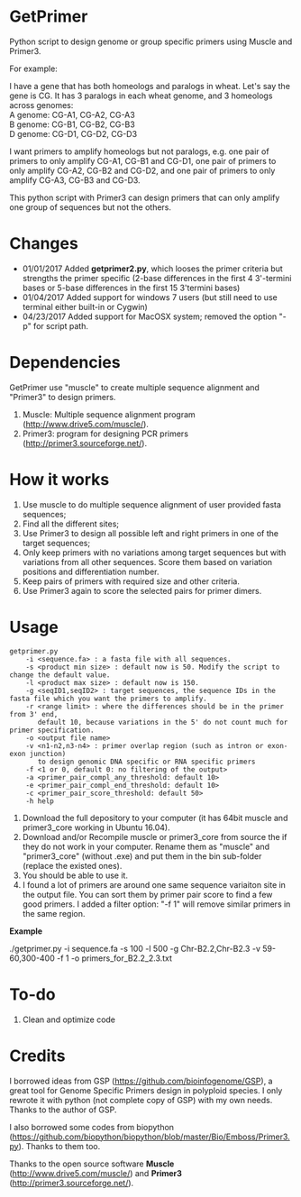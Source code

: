 # GetPrimer
Python script to design genome or group specific primers using Muscle and Primer3.

For example:

I have a gene that has both homeologs and paralogs in wheat. Let's say the gene is CG. It has 3 paralogs in each wheat genome, and 3 homeologs across genomes:  
A genome: CG-A1, CG-A2, CG-A3  
B genome: CG-B1, CG-B2, CG-B3  
D genome: CG-D1, CG-D2, CG-D3

I want primers to amplify homeologs but not paralogs, e.g. one pair of primers to only amplify CG-A1, CG-B1 and CG-D1, one pair of primers to only amplify CG-A2, CG-B2 and CG-D2, and one pair of primers to only amplify CG-A3, CG-B3 and CG-D3.

This python script with Primer3 can design primers that can only amplify one group of sequences but not the others.

# Changes
- 01/01/2017 Added **getprimer2.py**, which looses the primer criteria but strengths the primer specific (2-base differences in the first 4 3'-termini bases or 5-base differences in the first 15 3'termini bases)
- 01/04/2017 Added support for windows 7 users (but still need to use terminal either built-in or Cygwin)
- 04/23/2017 Added support for MacOSX system; removed the option "-p" for script path.

# Dependencies

GetPrimer use "muscle" to create multiple sequence alignment and "Primer3" to design primers.

1. Muscle: Multiple sequence alignment program (http://www.drive5.com/muscle/).
2. Primer3: program for designing PCR primers (http://primer3.sourceforge.net/).

# How it works
1. Use muscle to do multiple sequence alignment of user provided fasta sequences;
2. Find all the different sites;
3. Use Primer3 to design all possible left and right primers in one of the target sequences;
4. Only keep primers with no variations among target sequences but with variations from all other sequences. Score them based on variation positions and differentiation number.
5. Keep pairs of primers with required size and other criteria.
6. Use Primer3 again to score the selected pairs for primer dimers.

# Usage
```
getprimer.py
	-i <sequence.fa> : a fasta file with all sequences.
	-s <product min size> : default now is 50. Modify the script to change the default value.
	-l <product max size> : default now is 150.
	-g <seqID1,seqID2> : target sequences, the sequence IDs in the fasta file which you want the primers to amplify.
	-r <range limit> : where the differences should be in the primer from 3' end, 
	   default 10, because variations in the 5' do not count much for primer specification.
	-o <output file name>
	-v <n1-n2,n3-n4> : primer overlap region (such as intron or exon-exon junction)
	   to design genomic DNA specific or RNA specific primers
	-f <1 or 0, default 0: no filtering of the output>
	-a <primer_pair_compl_any_threshold: default 10>
	-e <primer_pair_compl_end_threshold: default 10>
	-c <primer_pair_score_threshold: default 50>
	-h help
```
1. Download the full depository to your computer (it has 64bit muscle and primer3_core working in Ubuntu 16.04).
2. Download and/or Recompile muscle or primer3_core from source the if they do not work in your computer. Rename them as "muscle" and "primer3_core" (without .exe) and put them in the bin sub-folder (replace the existed ones).
3. You should be able to use it.
4. I found a lot of primers are around one same sequence variaiton site in the output file. You can sort them by primer pair score to find a few good primers. I added a filter option: "-f 1" will remove similar primers in the same region.

**Example**

./getprimer.py -i sequence.fa -s 100 -l 500 -g Chr-B2.2,Chr-B2.3 -v 59-60,300-400 -f 1 -o primers_for_B2.2_2.3.txt

# To-do
1. Clean and optimize code


# Credits
I borrowed ideas from GSP (https://github.com/bioinfogenome/GSP), a great tool for Genome Specific Primers design in polyploid species. I only rewrote it with python (not complete copy of GSP) with my own needs. Thanks to the author of GSP.

I also borrowed some codes from biopython (https://github.com/biopython/biopython/blob/master/Bio/Emboss/Primer3.py). Thanks to them too.

Thanks to the open source software **Muscle** (http://www.drive5.com/muscle/) and **Primer3** (http://primer3.sourceforge.net/).

